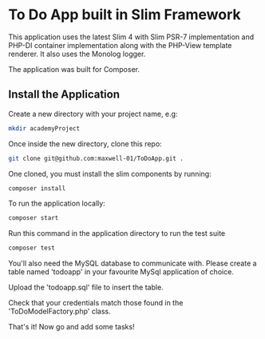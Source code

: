 # To Do App built in Slim Framework

This application uses the latest Slim 4 with Slim PSR-7 implementation and PHP-DI container implementation along with the PHP-View template renderer. It also uses the Monolog logger.

The application was built for Composer.

## Install the Application

Create a new directory with your project name, e.g:


```bash
mkdir academyProject
```

Once inside the new directory, clone this repo:

```bash
git clone git@github.com:maxwell-01/ToDoApp.git .
```

One cloned, you must install the slim components by running:

```bash
composer install
```

To run the application locally:
```bash
composer start

```
Run this command in the application directory to run the test suite
```bash
composer test
```

You'll also need the MySQL database to communicate with. Please create a table named 'todoapp' in your
favourite MySql application of choice.

Upload the 'todoapp.sql' file to insert the table.

Check that your credentials match those found in the 'ToDoModelFactory.php' class. 

That's it! Now go and add some tasks!
